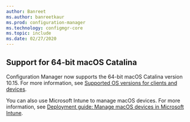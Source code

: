 ```yaml
---
author: Banreet
ms.author: banreetkaur
ms.prod: configuration-manager
ms.technology: configmgr-core
ms.topic: include
ms.date: 02/27/2020
---
```


## <a name="bkmk_mac"></a> Support for 64-bit macOS Catalina

<!--3696246-->

Configuration Manager now supports the 64-bit macOS Catalina version 10.15. For more information, see [Supported OS versions for clients and devices](../../../../plan-design/configs/supported-operating-systems-for-clients-and-devices.md#mac-computers).

You can also use Microsoft Intune to manage macOS devices. For more information, see [Deployment guide: Manage macOS devices in Microsoft Intune](../../../../../../intune/fundamentals/deployment-guide-platform-macos.md).

